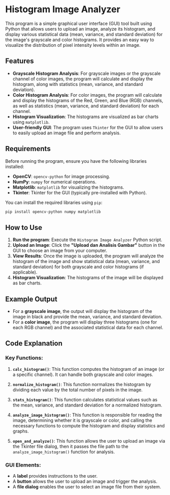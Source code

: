# Histogram Image Analyzer

This program is a simple graphical user interface (GUI) tool built using Python that allows users to upload an image, analyze its histogram, and display various statistical data (mean, variance, and standard deviation) for the image's grayscale and color histograms. It provides an easy way to visualize the distribution of pixel intensity levels within an image.

## Features

* **Grayscale Histogram Analysis**: For grayscale images or the grayscale channel of color images, the program will calculate and display the histogram, along with statistics (mean, variance, and standard deviation).
* **Color Histogram Analysis**: For color images, the program will calculate and display the histograms of the Red, Green, and Blue (RGB) channels, as well as statistics (mean, variance, and standard deviation) for each channel.
* **Histogram Visualization**: The histograms are visualized as bar charts using `matplotlib`.
* **User-friendly GUI**: The program uses `Tkinter` for the GUI to allow users to easily upload an image file and perform analysis.

## Requirements

Before running the program, ensure you have the following libraries installed:

* **OpenCV**: `opencv-python` for image processing.
* **NumPy**: `numpy` for numerical operations.
* **Matplotlib**: `matplotlib` for visualizing the histograms.
* **Tkinter**: Tkinter for the GUI (typically pre-installed with Python).

You can install the required libraries using `pip`:

```bash
pip install opencv-python numpy matplotlib
```

## How to Use

1. **Run the program**: Execute the `Histogram Image Analyzer` Python script.
2. **Upload an Image**: Click the **"Upload dan Analisis Gambar"** button in the GUI to choose an image from your computer.
3. **View Results**: Once the image is uploaded, the program will analyze the histogram of the image and show statistical data (mean, variance, and standard deviation) for both grayscale and color histograms (if applicable).
4. **Histogram Visualization**: The histograms of the image will be displayed as bar charts.

## Example Output

* For a **grayscale image**, the output will display the histogram of the image in black and provide the mean, variance, and standard deviation.
* For a **color image**, the program will display three histograms (one for each RGB channel) and the associated statistical data for each channel.

## Code Explanation

### Key Functions:

1. **`calc_histogram()`**: This function computes the histogram of an image (or a specific channel). It can handle both grayscale and color images.

2. **`normalize_histogram()`**: This function normalizes the histogram by dividing each value by the total number of pixels in the image.

3. **`stats_histogram()`**: This function calculates statistical values such as the mean, variance, and standard deviation for a normalized histogram.

4. **`analyze_image_histogram()`**: This function is responsible for reading the image, determining whether it is grayscale or color, and calling the necessary functions to compute the histogram and display statistics and graphs.

5. **`open_and_analyze()`**: This function allows the user to upload an image via the Tkinter file dialog, then it passes the file path to the `analyze_image_histogram()` function for analysis.

### GUI Elements:

* A **label** provides instructions to the user.
* A **button** allows the user to upload an image and trigger the analysis.
* A **file dialog** enables the user to select an image file from their system.
